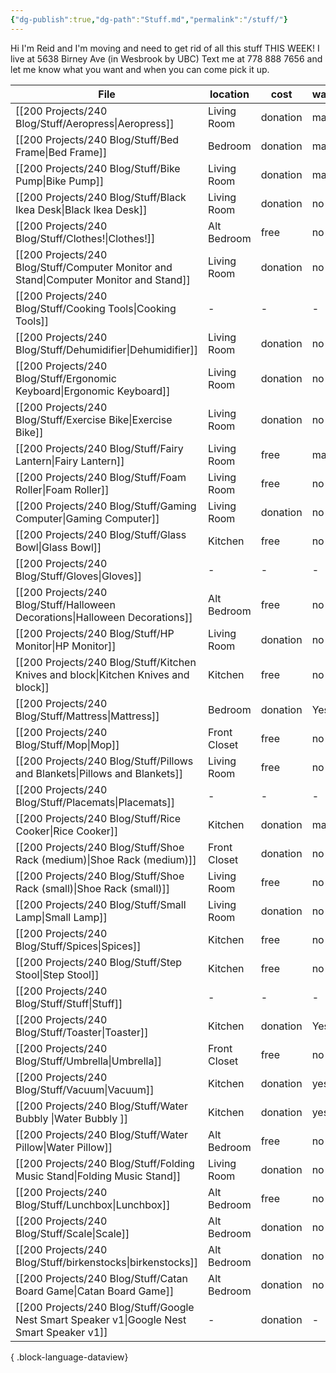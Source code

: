 ```yaml
---
{"dg-publish":true,"dg-path":"Stuff.md","permalink":"/stuff/"}
---
```


Hi I'm Reid and I'm moving and need to get rid of all this stuff THIS WEEK!
I live at 5638 Birney Ave (in Wesbrook by UBC)
Text me at 778 888 7656 and let me know what you want and when you can come pick it up. 

| File                                                                                          | location     | cost     | want_back |
| --------------------------------------------------------------------------------------------- | ------------ | -------- | --------- |
| [[200 Projects/240 Blog/Stuff/Aeropress\|Aeropress]]                                       | Living Room  | donation | maybe     |
| [[200 Projects/240 Blog/Stuff/Bed Frame\|Bed Frame]]                                       | Bedroom      | donation | maybe     |
| [[200 Projects/240 Blog/Stuff/Bike Pump\|Bike Pump]]                                       | Living Room  | donation | maybe     |
| [[200 Projects/240 Blog/Stuff/Black Ikea Desk\|Black Ikea Desk]]                           | Living Room  | donation | no        |
| [[200 Projects/240 Blog/Stuff/Clothes!\|Clothes!]]                                         | Alt Bedroom  | free     | no        |
| [[200 Projects/240 Blog/Stuff/Computer Monitor and Stand\|Computer Monitor and Stand]]     | Living Room  | donation | no        |
| [[200 Projects/240 Blog/Stuff/Cooking Tools\|Cooking Tools]]                               | \-           | \-       | \-        |
| [[200 Projects/240 Blog/Stuff/Dehumidifier\|Dehumidifier]]                                 | Living Room  | donation | no        |
| [[200 Projects/240 Blog/Stuff/Ergonomic Keyboard\|Ergonomic Keyboard]]                     | Living Room  | donation | no        |
| [[200 Projects/240 Blog/Stuff/Exercise Bike\|Exercise Bike]]                               | Living Room  | donation | no        |
| [[200 Projects/240 Blog/Stuff/Fairy Lantern\|Fairy Lantern]]                               | Living Room  | free     | maybe     |
| [[200 Projects/240 Blog/Stuff/Foam Roller\|Foam Roller]]                                   | Living Room  | free     | no        |
| [[200 Projects/240 Blog/Stuff/Gaming Computer\|Gaming Computer]]                           | Living Room  | donation | no        |
| [[200 Projects/240 Blog/Stuff/Glass Bowl\|Glass Bowl]]                                     | Kitchen      | free     | no        |
| [[200 Projects/240 Blog/Stuff/Gloves\|Gloves]]                                             | \-           | \-       | \-        |
| [[200 Projects/240 Blog/Stuff/Halloween Decorations\|Halloween Decorations]]               | Alt Bedroom  | free     | no        |
| [[200 Projects/240 Blog/Stuff/HP Monitor\|HP Monitor]]                                     | Living Room  | donation | no        |
| [[200 Projects/240 Blog/Stuff/Kitchen Knives and block\|Kitchen Knives and block]]         | Kitchen      | free     | no        |
| [[200 Projects/240 Blog/Stuff/Mattress\|Mattress]]                                         | Bedroom      | donation | Yes       |
| [[200 Projects/240 Blog/Stuff/Mop\|Mop]]                                                   | Front Closet | free     | no        |
| [[200 Projects/240 Blog/Stuff/Pillows and Blankets\|Pillows and Blankets]]                 | Living Room  | free     | no        |
| [[200 Projects/240 Blog/Stuff/Placemats\|Placemats]]                                       | \-           | \-       | \-        |
| [[200 Projects/240 Blog/Stuff/Rice Cooker\|Rice Cooker]]                                   | Kitchen      | donation | maybe     |
| [[200 Projects/240 Blog/Stuff/Shoe Rack (medium)\|Shoe Rack (medium)]]                     | Front Closet | donation | no        |
| [[200 Projects/240 Blog/Stuff/Shoe Rack (small)\|Shoe Rack (small)]]                       | Living Room  | free     | no        |
| [[200 Projects/240 Blog/Stuff/Small Lamp\|Small Lamp]]                                     | Living Room  | donation | no        |
| [[200 Projects/240 Blog/Stuff/Spices\|Spices]]                                             | Kitchen      | free     | no        |
| [[200 Projects/240 Blog/Stuff/Step Stool\|Step Stool]]                                     | Kitchen      | free     | no        |
| [[200 Projects/240 Blog/Stuff/Stuff\|Stuff]]                                               | \-           | \-       | \-        |
| [[200 Projects/240 Blog/Stuff/Toaster\|Toaster]]                                           | Kitchen      | donation | Yes       |
| [[200 Projects/240 Blog/Stuff/Umbrella\|Umbrella]]                                         | Front Closet | free     | no        |
| [[200 Projects/240 Blog/Stuff/Vacuum\|Vacuum]]                                             | Kitchen      | donation | yes       |
| [[200 Projects/240 Blog/Stuff/Water Bubbly \|Water Bubbly ]]                               | Kitchen      | donation | yes       |
| [[200 Projects/240 Blog/Stuff/Water Pillow\|Water Pillow]]                                 | Alt Bedroom  | free     | no        |
| [[200 Projects/240 Blog/Stuff/Folding Music Stand\|Folding Music Stand]]                   | Living Room  | donation | no        |
| [[200 Projects/240 Blog/Stuff/Lunchbox\|Lunchbox]]                                         | Alt Bedroom  | free     | no        |
| [[200 Projects/240 Blog/Stuff/Scale\|Scale]]                                               | Alt Bedroom  | donation | no        |
| [[200 Projects/240 Blog/Stuff/birkenstocks\|birkenstocks]]                                 | Alt Bedroom  | donation | no        |
| [[200 Projects/240 Blog/Stuff/Catan Board Game\|Catan Board Game]]                         | Alt Bedroom  | donation | no        |
| [[200 Projects/240 Blog/Stuff/Google Nest Smart Speaker v1\|Google Nest Smart Speaker v1]] | \-           | donation | \-        |

{ .block-language-dataview}

